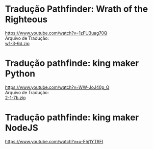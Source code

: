 

# Tradução Pathfinder: Wrath of the Righteous 
https://www.youtube.com/watch?v=1zFU3uag70Q <br>
Arquivo de Tradução: <br>
[w1-3-6d.zip](https://github.com/RenantDev/pathfinder-translate/raw/master/w1-3-6d.zip)

# Tradução pathfinde: king maker Python
https://www.youtube.com/watch?v=WW-JoJ40p_Q <br>
Arquivo de Tradução: <br>
[2-1-7b.zip](https://github.com/RenantDev/pathfinder-translate/raw/master/2-1-7b.zip)

# Tradução pathfinde: king maker NodeJS
https://www.youtube.com/watch?v=u-Fhj1YT9FI

